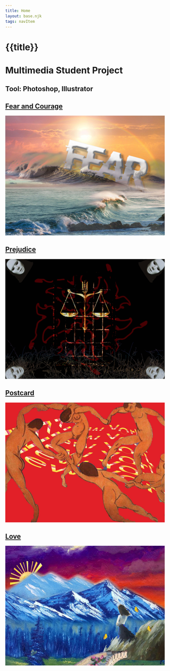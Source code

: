 ```yaml
---
title: Home
layout: base.njk
tags: navItem
---
```

# {{title}}

 <h1 class="design">Multimedia Student Project</h1>
   <h2 class="tool">Tool: Photoshop, Illustrator</h2>   
   <selection class="portfolio">
    <div class="project">
    <h2 class="project-title"><a href="dpfearandcourage.html">Fear and Courage</a></h2>   
   <div class="images-width"> 
   <a href="DPfearandcourage.html"><img src="images/smallfear.jpg" alt="Image" ></a></div>
    </div>
    <div class="project">
   <h2 class="project-title"><a href="dpprejudice.html">Prejudice</a></h2> 
   <div class="images-width"> 
    <a href="DPprejudice.html"><img src="images/smallprejudice.jpg" alt="Image" ></a></div>
    </div>
    </div>   
    <div class="project">
    <h2 class="project-title"><a href="dppostcard.html">Postcard</a></h2>
    <div class="images-heigh"> 
   <a href="DPpostcard.html"><img src="images/smallposterny.jpg" alt="Image"></a></div>
    </div>
    <div class="project">
    <h2 class="project-title"><a href="dplove.html">Love</a></h2> 
    <div class="images-heigh"> 
   <a href="DPlove.html"><img src="images/smallgirl-poster.jpg" alt="Image" ></a></div>
    </div>
    </div>
  </selection>
